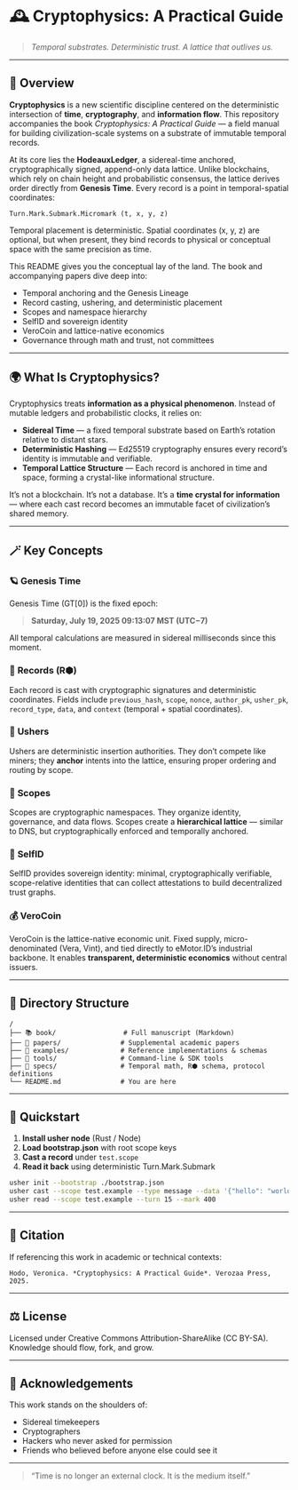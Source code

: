 # 🕰 **Cryptophysics: A Practical Guide**

> *Temporal substrates. Deterministic trust. A lattice that outlives us.*

---

## 📖 Overview

**Cryptophysics** is a new scientific discipline centered on the deterministic intersection of **time**, **cryptography**, and **information flow**. This repository accompanies the book *Cryptophysics: A Practical Guide* — a field manual for building civilization-scale systems on a substrate of immutable temporal records.

At its core lies the **HodeauxLedger**, a sidereal-time anchored, cryptographically signed, append-only data lattice. Unlike blockchains, which rely on chain height and probabilistic consensus, the lattice derives order directly from **Genesis Time**. Every record is a point in temporal-spatial coordinates:

```
Turn.Mark.Submark.Micromark (t, x, y, z)
```

Temporal placement is deterministic. Spatial coordinates (x, y, z) are optional, but when present, they bind records to physical or conceptual space with the same precision as time.

This README gives you the conceptual lay of the land. The book and accompanying papers dive deep into:

* Temporal anchoring and the Genesis Lineage
* Record casting, ushering, and deterministic placement
* Scopes and namespace hierarchy
* SelfID and sovereign identity
* VeroCoin and lattice-native economics
* Governance through math and trust, not committees

---

## 🌍 What Is Cryptophysics?

Cryptophysics treats **information as a physical phenomenon**. Instead of mutable ledgers and probabilistic clocks, it relies on:

* **Sidereal Time** — a fixed temporal substrate based on Earth’s rotation relative to distant stars.
* **Deterministic Hashing** — Ed25519 cryptography ensures every record’s identity is immutable and verifiable.
* **Temporal Lattice Structure** — Each record is anchored in time and space, forming a crystal-like informational structure.

It’s not a blockchain. It’s not a database. It’s a **time crystal for information** — where each cast record becomes an immutable facet of civilization’s shared memory.

---

## 🪄 Key Concepts

### 🪐 **Genesis Time**

Genesis Time (GT[0]) is the fixed epoch:

> **Saturday, July 19, 2025 09:13:07 MST (UTC−7)**

All temporal calculations are measured in sidereal milliseconds since this moment.

### 🧱 **Records (R⬢)**

Each record is cast with cryptographic signatures and deterministic coordinates. Fields include `previous_hash`, `scope`, `nonce`, `author_pk`, `usher_pk`, `record_type`, `data`, and `context` (temporal + spatial coordinates).

### 🚪 **Ushers**

Ushers are deterministic insertion authorities. They don’t compete like miners; they **anchor** intents into the lattice, ensuring proper ordering and routing by scope.

### 🧭 **Scopes**

Scopes are cryptographic namespaces. They organize identity, governance, and data flows. Scopes create a **hierarchical lattice** — similar to DNS, but cryptographically enforced and temporally anchored.

### 🪪 **SelfID**

SelfID provides sovereign identity: minimal, cryptographically verifiable, scope-relative identities that can collect attestations to build decentralized trust graphs.

### 💰 **VeroCoin**

VeroCoin is the lattice-native economic unit. Fixed supply, micro-denominated (Vera, Vint), and tied directly to eMotor.ID’s industrial backbone. It enables **transparent, deterministic economics** without central issuers.

---

## 🧭 Directory Structure

```
/
├── 📚 book/                 # Full manuscript (Markdown)
├── 📜 papers/               # Supplemental academic papers
├── 🧠 examples/             # Reference implementations & schemas
├── 🧰 tools/                # Command-line & SDK tools
├── 🧪 specs/                # Temporal math, R⬢ schema, protocol definitions
└── README.md               # You are here
```

---

## 🧪 Quickstart

1. **Install usher node** (Rust / Node)
2. **Load bootstrap.json** with root scope keys
3. **Cast a record** under `test.scope`
4. **Read it back** using deterministic Turn.Mark.Submark

```bash
usher init --bootstrap ./bootstrap.json
usher cast --scope test.example --type message --data '{"hello": "world"}'
usher read --scope test.example --turn 15 --mark 400
```

---

## 📝 Citation

If referencing this work in academic or technical contexts:

```
Hodo, Veronica. *Cryptophysics: A Practical Guide*. Verozaa Press, 2025.
```

---

## ⚖️ License

Licensed under Creative Commons Attribution-ShareAlike (CC BY-SA). Knowledge should flow, fork, and grow.

---

## 🌟 Acknowledgements

This work stands on the shoulders of:

* Sidereal timekeepers
* Cryptographers
* Hackers who never asked for permission
* Friends who believed before anyone else could see it

---

> “Time is no longer an external clock. It is the medium itself.”
